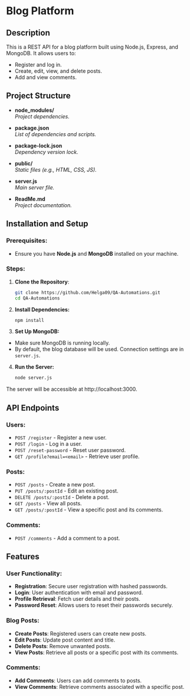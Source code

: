 # Blog Platform

## Description
This is a REST API for a blog platform built using Node.js, Express, and MongoDB. It allows users to:
- Register and log in.
- Create, edit, view, and delete posts.
- Add and view comments.

## Project Structure

- **node_modules/**  
  *Project dependencies.*

- **package.json**  
  *List of dependencies and scripts.*

- **package-lock.json**  
  *Dependency version lock.*

- **public/**  
  *Static files (e.g., HTML, CSS, JS).*

- **server.js**  
  *Main server file.*

- **ReadMe.md**  
  *Project documentation.*

## Installation and Setup
### Prerequisites:
- Ensure you have **Node.js** and **MongoDB** installed on your machine.

### Steps:
1. **Clone the Repository**:
    ```bash
    git clone https://github.com/Helga09/QA-Automations.git
    cd QA-Automations
    ```
2. **Install Dependencies:**
    ```bash
    npm install
    ```
3. **Set Up MongoDB:**
- Make sure MongoDB is running locally.
- By default, the blog database will be used. Connection settings are in `server.js`.
4. **Run the Server:**
    ```bash
    node server.js 
    ```
The server will be accessible at http://localhost:3000.

## API Endpoints
### Users:
- `POST /register` - Register a new user.
- `POST /login` - Log in a user.
- `POST /reset-password` - Reset user password.
- `GET /profile?email=<email>` - Retrieve user profile.

### Posts:
- `POST /posts` - Create a new post.
- `PUT /posts/:postId` - Edit an existing post.
- `DELETE /posts/:postId` - Delete a post.
- `GET /posts` - View all posts.
- `GET /posts/:postId` - View a specific post and its comments.

### Comments:
- `POST /comments` - Add a comment to a post.


## Features
### User Functionality:
- **Registration**: Secure user registration with hashed passwords.
- **Login**: User authentication with email and password.
- **Profile Retrieval**: Fetch user details and their posts.
- **Password Reset**: Allows users to reset their passwords securely.

### Blog Posts:
- **Create Posts**: Registered users can create new posts.
- **Edit Posts**: Update post content and title.
- **Delete Posts**: Remove unwanted posts.
- **View Posts**: Retrieve all posts or a specific post with its comments.

### Comments:
- **Add Comments**: Users can add comments to posts.
- **View Comments**: Retrieve comments associated with a specific post.